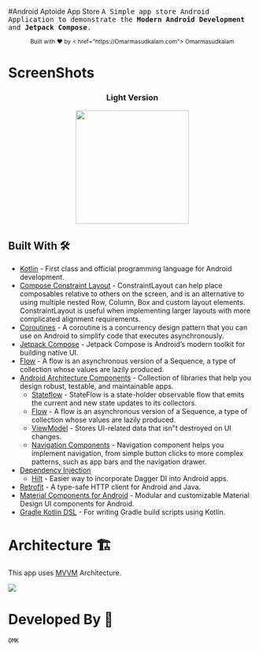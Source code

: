 #Android Aptoide App Store
<samp>
A Simple app store Android Application to demonstrate the <b>Modern Android Development</b> and <b>Jetpack Compose</b>. 
<div align="center">
  <sub>Built with ❤︎ by
  < href="https://Omarmasudkalam.com"> Omarmasudkalam</a>
</div>  
</samp>
  
  # ScreenShots  
<div align="center">
  <h3> Light Version </h3>
  <img src="https://github.com/Omarmasudkalam/AptoideAppStore/blob/main/images/mainscreen.png" width="230px"/> 
  
</div>

## Built With 🛠

- [Kotlin](https://kotlinlang.org/) - First class and official programming language for Android
  development.
- [Compose Constraint Layout](https://developer.android.com/jetpack/compose/layouts/constraintlayout) - ConstraintLayout can help place 
  composables relative to others on the screen, and is an alternative to using multiple nested Row, Column, Box and custom layout elements. 
  ConstraintLayout is useful when implementing larger layouts with more complicated alignment requirements.
- [Coroutines](https://kotlinlang.org/docs/reference/coroutines-overview.html) - A coroutine is a
  concurrency design pattern that you can use on Android to simplify code that executes
  asynchronously.
- [Jetpack Compose](https://developer.android.com/jetpack/compose) - Jetpack Compose is Android’s
  modern toolkit for building native UI.
- [Flow](https://kotlinlang.org/docs/reference/coroutines/flow.html) - A flow is an asynchronous
  version of a Sequence, a type of collection whose values are lazily produced.
- [Android Architecture Components](https://developer.android.com/topic/libraries/architecture) -
  Collection of libraries that help you design robust, testable, and maintainable apps.
  - [Stateflow](https://developer.android.com/kotlin/flow/stateflow-and-sharedflow) - StateFlow is a
    state-holder observable flow that emits the current and new state updates to its collectors.
  - [Flow](https://kotlinlang.org/docs/reference/coroutines/flow.html) - A flow is an asynchronous
    version of a Sequence, a type of collection whose values are lazily produced.
  - [ViewModel](https://developer.android.com/topic/libraries/architecture/viewmodel) - Stores
    UI-related data that isn"t destroyed on UI changes.
  - [Navigation Components](https://developer.android.com/guide/navigation) - Navigation component helps you implement navigation, from simple button clicks to more complex patterns, such as app bars and the navigation drawer.
- [Dependency Injection](https://developer.android.com/training/dependency-injection)
  - [Hilt](https://dagger.dev/hilt) - Easier way to incorporate Dagger DI into Android apps.
- [Retrofit](https://square.github.io/retrofit/) - A type-safe HTTP client for Android and Java.
- [Material Components for Android](https://github.com/material-components/material-components-android) - Modular and customizable Material Design UI components for Android.
- [Gradle Kotlin DSL](https://docs.gradle.org/current/userguide/kotlin_dsl.html) - For writing Gradle build scripts using Kotlin.


# Architecture 🏗️
This app uses [MVVM](https://developer.android.com/topic/architecture) Architecture.

<img src="https://developer.android.com/topic/libraries/architecture/images/final-architecture.png"/>

# Developed By 👨
```
OMK
```


